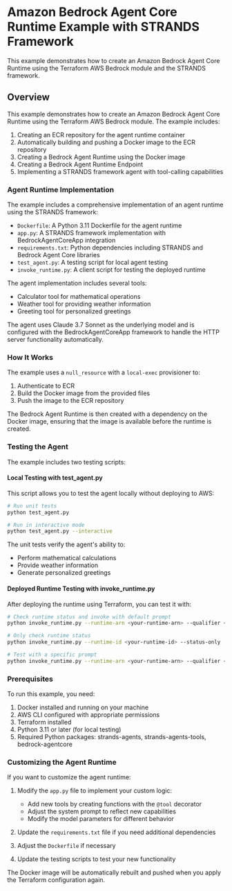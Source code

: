 # Amazon Bedrock Agent Core Runtime Example with STRANDS Framework

This example demonstrates how to create an Amazon Bedrock Agent Core Runtime using the Terraform AWS Bedrock module and the STRANDS framework.

## Overview

This example demonstrates how to create an Amazon Bedrock Agent Core Runtime using the Terraform AWS Bedrock module. The example includes:

1. Creating an ECR repository for the agent runtime container
2. Automatically building and pushing a Docker image to the ECR repository
3. Creating a Bedrock Agent Runtime using the Docker image
4. Creating a Bedrock Agent Runtime Endpoint
5. Implementing a STRANDS framework agent with tool-calling capabilities

### Agent Runtime Implementation

The example includes a comprehensive implementation of an agent runtime using the STRANDS framework:

- `Dockerfile`: A Python 3.11 Dockerfile for the agent runtime
- `app.py`: A STRANDS framework implementation with BedrockAgentCoreApp integration
- `requirements.txt`: Python dependencies including STRANDS and Bedrock Agent Core libraries
- `test_agent.py`: A testing script for local agent testing
- `invoke_runtime.py`: A client script for testing the deployed runtime

The agent implementation includes several tools:
- Calculator tool for mathematical operations
- Weather tool for providing weather information
- Greeting tool for personalized greetings

The agent uses Claude 3.7 Sonnet as the underlying model and is configured with the BedrockAgentCoreApp framework to handle the HTTP server functionality automatically.

### How It Works

The example uses a `null_resource` with a `local-exec` provisioner to:

1. Authenticate to ECR
2. Build the Docker image from the provided files
3. Push the image to the ECR repository

The Bedrock Agent Runtime is then created with a dependency on the Docker image, ensuring that the image is available before the runtime is created.

### Testing the Agent

The example includes two testing scripts:

#### Local Testing with test_agent.py

This script allows you to test the agent locally without deploying to AWS:

```bash
# Run unit tests
python test_agent.py

# Run in interactive mode
python test_agent.py --interactive
```

The unit tests verify the agent's ability to:
- Perform mathematical calculations
- Provide weather information
- Generate personalized greetings

#### Deployed Runtime Testing with invoke_runtime.py

After deploying the runtime using Terraform, you can test it with:

```bash
# Check runtime status and invoke with default prompt
python invoke_runtime.py --runtime-arn <your-runtime-arn> --qualifier <endpoint-qualifier>

# Only check runtime status
python invoke_runtime.py --runtime-id <your-runtime-id> --status-only

# Test with a specific prompt
python invoke_runtime.py --runtime-arn <your-runtime-arn> --qualifier <endpoint-qualifier> --prompt "What's the weather like?"
```

### Prerequisites

To run this example, you need:

1. Docker installed and running on your machine
2. AWS CLI configured with appropriate permissions
3. Terraform installed
4. Python 3.11 or later (for local testing)
5. Required Python packages: strands-agents, strands-agents-tools, bedrock-agentcore

### Customizing the Agent Runtime

If you want to customize the agent runtime:

1. Modify the `app.py` file to implement your custom logic:
   - Add new tools by creating functions with the `@tool` decorator
   - Adjust the system prompt to reflect new capabilities
   - Modify the model parameters for different behavior

2. Update the `requirements.txt` file if you need additional dependencies

3. Adjust the `Dockerfile` if necessary

4. Update the testing scripts to test your new functionality

The Docker image will be automatically rebuilt and pushed when you apply the Terraform configuration again.
